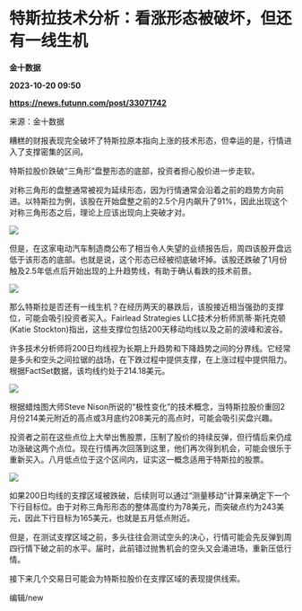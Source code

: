 # 特斯拉技术分析：看涨形态被破坏，但还有一线生机
**金十数据**

**2023-10-20 09:50**

**https://news.futunn.com/post/33071742**

来源：金十数据

糟糕的财报表现完全破坏了特斯拉原本指向上涨的技术形态，但幸运的是，行情进入了支撑密集的区间。

特斯拉股价跌破“三角形”盘整形态的底部，投资者担心股价进一步走软。

对称三角形的盘整通常被视为延续形态，因为行情通常会沿着之前的趋势方向前进。以特斯拉为例，该股在开始盘整之前的2.5个月内飙升了91%，因此出现这个对称三角形态之后，理论上应该出现向上突破才对。

![](https://newsfile.futunn.com/public/NN-PersistNewsContentImage/7781/20231020/pic/0-33071742-0-8b2c0c2af31c7d0ff2de7fac00ae8a54.png/big)

但是，在这家电动汽车制造商公布了相当令人失望的业绩报告后，周四该股开盘远低于该形态的底部。也就是说，这个形态已经被彻底破坏掉。该股还跌破了1月份触及2.5年低点后开始出现的上升趋势线，有助于确认看跌的技术前景。

![](https://newsfile.futunn.com/public/NN-PersistNewsContentImage/7781/20231020/pic/0-33071742-1-4613f8de025077b4cfbe2a9f307578f6.png/big)

那么特斯拉是否还有一线生机？在经历两天的暴跌后，该股接近相当强劲的支撑位，可能会吸引投资者买入。Fairlead Strategies LLC技术分析师凯蒂·斯托克顿(Katie Stockton)指出，这些支撑位包括200天移动均线以及之前的波峰和波谷。

许多技术分析师将200日均线视为长期上升趋势和下降趋势之间的分界线。它经常是多头和空头之间拉锯的战场，在下跌过程中提供支撑，在上涨过程中提供阻力。根据FactSet数据，该均线约处于214.18美元。

![](https://newsfile.futunn.com/public/NN-PersistNewsContentImage/7781/20231020/pic/0-33071742-2-6ad64950aa29000dadf412574aa9b842.png/big)

根据蜡烛图大师Steve Nison所说的“极性变化”的技术概念，当特斯拉股价重回2月份214美元附近的高点或3月底约208美元的高点时，可能会吸引买盘兴趣。

投资者之前在这些点位上大举出售股票，压制了股价的持续反弹，但行情后来仍成功涨破这两个点位。现在行情再次回落到这里，他们再次得到机会，可能会很乐于重新买入。八月低点位于这个区间内，证实这一概念适用于特斯拉的股票。

![](https://newsfile.futunn.com/public/NN-PersistNewsContentImage/7781/20231020/pic/0-33071742-3-e33a97bee045ff6a769b76a52df35613.png/big)

如果200日均线的支撑区域被跌破，后续则可以通过“测量移动”计算来确定下一个下行目标位。由于对称三角形形态的整体高度约为78美元，而突破点约为243美元，因此下行目标为165美元，也就是五月低点附近。

但是，在测试支撑区域之前，多头往往会测试空头的决心，行情可能会先反弹到周四行情下破之前的水平。届时，此前错过抛售机会的空头又会涌进场，重新压低行情。

接下来几个交易日可能会为特斯拉股价在支撑区域的表现提供线索。

编辑/new
